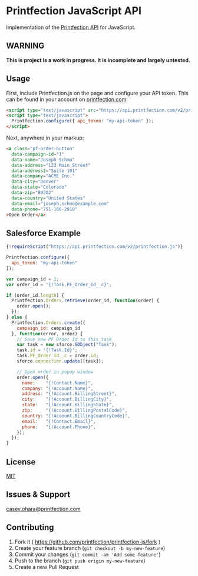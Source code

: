 # Printfection JavaScript API

Implementation of the [Printfection API](http://printfection.github.io/API-Documentation) for JavaScript.

## WARNING

**This is project is a work in progress. It is incomplete and largely untested.**

## Usage

First, include Printfection.js on the page and configure your API token. This can be found in your account on [printfection.com](http://printfection.com).

```html
<script type="text/javascript" src="https://api.printfection.com/v2/printfection.js"></script>
<script type="text/javascript">
  Printfection.configure({ api_token: "my-api-token" });
</script>
```

Next, anywhere in your markup:

```html
<a class="pf-order-button"
  data-campaign-id="1"
  data-name="Joseph Schmo"
  data-address="123 Main Street"
  data-address2="Suite 101"
  data-company="ACME Inc."
  data-city="Denver"
  data-state="Colorado"
  data-zip="80202"
  data-country="United States"
  data-email="joseph.schmo@example.com"
  data-phone="751-166-2910"
>Open Order</a>
```


## Salesforce Example

```javascript
{!requireScript("https://api.printfection.com/v2/printfection.js")}

Printfection.configure({
  api_token: "my-api-token"
});

var campaign_id = 1;
var order_id = '{!Task.PF_Order_Id__c}';

if (order_id.length) {
  Printfection.Orders.retrieve(order_id, function(order) {
    order.open();
  });
} else {
  Printfection.Orders.create({
    campaign_id: campaign_id
  }, function(error, order) {
    // Save new PF Order Id to this task
    var task = new sforce.SObject("Task");
    task.id = '{!Task.Id}';
    task.PF_Order_Id__c = order.id;
    sforce.connection.update([task]);

    // Open order in popup window
    order.open({
      name:    "{!Contact.Name}",
      company: "{!Account.Name}",
      address: "{!Account.BillingStreet}",
      city:    "{!Account.BillingCity}",
      state:   "{!Account.BillingState}",
      zip:     "{!Account.BillingPostalCode}",
      country: "{!Account.BillingCountryCode}",
      email:   "{!Contact.Email}",
      phone:   "{!Account.Phone}",
    });
  });
}
```


## License

[MIT](LICENSE.txt)

## Issues & Support

[casey.ohara@printfection.com](mailto:casey.ohara@printfection.com)

## Contributing

1. Fork it ( https://github.com/printfection/printfection-js/fork )
2. Create your feature branch (`git checkout -b my-new-feature`)
3. Commit your changes (`git commit -am 'Add some feature'`)
4. Push to the branch (`git push origin my-new-feature`)
5. Create a new Pull Request

